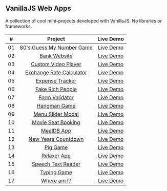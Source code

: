 ## VanillaJS Web Apps

A collection of cool mini-projects developed with VanillaJS. No libraries or frameworks.

|  #  |                                                     Project                                                      |                          Live Demo                           |
| :-: | :--------------------------------------------------------------------------------------------------------------: | :----------------------------------------------------------: |
| 01  | [80's Guess My Number Game](https://github.com/grigsby9/vanillaJS-web-apps/tree/master/80s-guess-my-number-game) |  [Live Demo](https://80s-guess-my-number-game.netlify.app)   |
| 02  |            [Bank Website](https://github.com/grigsby9/vanillaJS-web-apps/tree/master/bankist-website)            |       [Live Demo](https://bankify-website.netlify.app)       |
| 03  |      [Custom Video Player](https://github.com/grigsby9/vanillaJS-web-apps/tree/master/custom-video-player)       |   [Live Demo](https://custom-video-player-1.netlify.app/)    |
| 04  | [Exchange Rate Calculator](https://github.com/grigsby9/vanillaJS-web-apps/tree/master/exchange-rate-calculator)  | [Live Demo](https://exchange-rate-calculator-5.netlify.app/) |
| 05  |          [Expense Tracker](https://github.com/grigsby9/vanillaJS-web-apps/tree/master/expense-tracker)           |   [Live Demo](https://expense-tracker-app-5.netlify.app/)    |
| 06  |         [Fake Rich People](https://github.com/grigsby9/vanillaJS-web-apps/tree/master/dom-array-methods)         |      [Live Demo](https://fake-rich-people.netlify.app/)      |
| 07  |           [Form Validator](https://github.com/grigsby9/vanillaJS-web-apps/tree/master/form-validator)            |     [Live Demo](https://form-validation-5.netlify.app/)      |
| 08  |             [Hangman Game](https://github.com/grigsby9/vanillaJS-web-apps/tree/master/hangman-game)              |       [Live Demo](https://hangman-game-2.netlify.app/)       |
| 09  |        [Menu Slider Modal](https://github.com/grigsby9/vanillaJS-web-apps/tree/master/menu-slider-modal)         |    [Live Demo](https://menu-slider-modal-3.netlify.app/)     |
| 10  |       [Movie Seat Booking](https://github.com/grigsby9/vanillaJS-web-apps/tree/master/movie-seat-booking)        |    [Live Demo](https://movie-seat-booking-1.netlify.app/)    |
| 11  |             [ MealDB App](https://github.com/grigsby9/vanillaJS-web-apps/tree/master/my-meal-finder)             |        [Live Demo](https://my-mealdb-app.netlify.app)        |
| 12  |       [New Years Countdown](https://github.com/grigsby9/vanillaJS-web-apps/tree/master/new-year-countdown)       |   [Live Demo](https://new-years-countdown-21.netlify.app/)   |
| 13  |                 [Pig Game](https://github.com/grigsby9/vanillaJS-web-apps/tree/master/pig-game)                  |         [Live Demo](https://pig-game-3.netlify.app/)         |
| 14  |              [Relaxer App](https://github.com/grigsby9/vanillaJS-web-apps/tree/master/relaxer-app)               |       [Live Demo](https://relaxer-app-5.netlify.app/)        |
| 15  |       [Speech Text Reader](https://github.com/grigsby9/vanillaJS-web-apps/tree/master/speech-text-reader)        |    [Live Demo](https://speech-text-reader-1.netlify.app/)    |
| 16  |              [Typing Game](https://github.com/grigsby9/vanillaJS-web-apps/tree/master/typing-game)               |       [Live Demo](https://typing-game-34.netlify.app/)       |
| 17  |               [Where am I?](https://github.com/grigsby9/vanillaJS-web-apps/tree/master/where-am-I)               |        [Live Demo](https://where-am-i-8.netlify.app)         |

